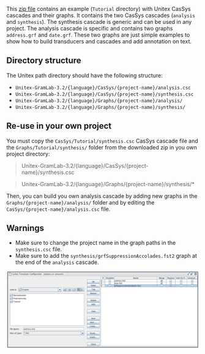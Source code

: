 

This [zip file](CasSys+Graphs.zip) contains an example (`Tutorial` directory) with Unitex CasSys cascades and their graphs.
It contains the two CasSys cascades (`analysis` and `synthesis`). 
The synthesis cascade is generic and can be used in any project. 
The analysis cascade is specific and contains two graphs `address.grf` and `date.grf`.
These two graphs are just simple examples to show how to build transducers and cascades and add annotation on text.

## Directory structure

The Unitex path directory should have the following structure:

* `Unitex-GramLab-3.2/{language}/CasSys/{project-name}/analysis.csc`
* `Unitex-GramLab-3.2/{language}/CasSys/{project-name}/synthesis.csc`
* `Unitex-GramLab-3.2/{language}/Graphs/{project-name}/analysis/`
* `Unitex-GramLab-3.2/{language}/Graphs/{project-name}/synthesis/`

## Re-use in your own project

You must copy the `CasSys/Tutorial/synthesis.csc` CasSys cascade file and the `Graphs/Tutorial/synthesis/` folder from the downloaded zip in you own project directory: 

> Unitex-GramLab-3.2/{language}/CasSys/{project-name}/synthesis.csc

> Unitex-GramLab-3.2/{language}/Graphs/{project-name}/synthesis/*

Then, you can build you own analysis cascade by adding new graphs in the `Graphs/{project-name}/analysis/` folder and by editing the `CasSys/{project-name}/analysis.csc` file.


## Warnings

* Make sure to change the project name in the graph paths in the `synthesis.csc` file.
* Make sure to add the `synthesis/grfSuppressionAccolades.fst2` graph at the end of the `analysis` cascade.

![Analysis CasSys cascade screenshot](img/Analysis_cassys_cascade_screenshot.png)
